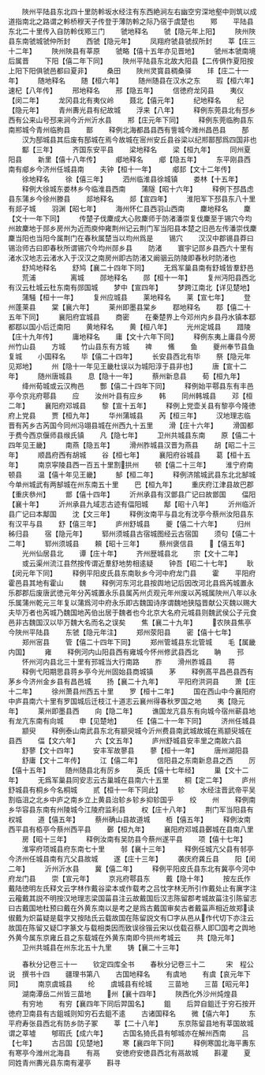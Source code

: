<!-- { "loadSidebar": true } -->
　　陜州平陆县东北四十里防軨坂水经注有东西絶涧左右幽空穷深地壑中则筑以成道指南北之路谓之軨桥穆天子传登于薄防軨之际乃宿于虞楚也
　　鄍
　　平陆县东北二十里传入自防軨伐鄍三门
　　虢地释名
　　虢【隐元年上阳】
　　陜州陜县东南虢城虢仲所封
　　西虢【隐元年】
　　凤翔府虢县虢叔所封
　　莘【庄三十二年】
　　陜州陜县有莘原
　　虢略【僖十五年亦见晋地】
　　虢州本虢南境后属晋
　　下阳【僖二年下同】
　　陜州平陆县东北故大阳县【二传俱作夏阳按上阳下阳俱虢邑都曰夏非】
　　桑田
　　陜州灵寳县稠桑驿
　　玤【庄二十一年】
　　随地释名
　　随【桓六年】
　　随州随县在汉水之东
　　瑕【桓六年】　　　　速杞【八年传】
　　邢地释名
　　邢【隐五年】
　　信徳府龙冈县
　　夷仪【闵二年】
　　龙冈县北有夷仪岭
　　聂北【僖元年】
　　纪地释名
　　纪【隐元年】
　　青州夀光县有纪故城
　　浮来【八年】
　　释例东莞县北有邳乡西有公来山号邳来涧今沂州沂水县
　　郱【庄元年下同】
　　释例东莞临朐县东南郱城今青州临朐县
　　鄑
　　释例北海都昌县西有訾城今潍州昌邑县
　　郚
　　汉为郚城县其后废有郚城在焉今故城在宻州安丘县谷梁以纪郱鄑郚爲四国非也
　　酅【三年】
　　齐国东安平县
　　梁地释名
　　梁【桓九年】
　　同州夏阳县
　　新里【僖十八年传】
　　郕地释名
　　郕【隐五年】
　　东平刚县西南有郕乡今济州任城县南
　　夫钟【桓十一年】　　　郕邽【文十二年传】
　　徐地释名
　　徐【僖三年】
　　泗州临淮县徐城镇
　　娄林【十五年】
　　释例大徐城东娄林乡今临淮县西南
　　蒲隧【昭十六年】
　　释例下邳昌虑县东蒲乡今徐州滕县
　　郯地释名
　　郯【宣四年】
　　淮阳军下邳县东八十里有郯子城
　　羽渊【昭七年】
　　海州怀仁县西羽山西南
　　麇地释名
　　麇【文十一年下同】
　　传楚子伐麇成大心败麇师于防渚潘崇复伐麇至于锡穴今均州故麇地于郧乡房州为近而庾仲雍荆州记云荆门军当阳县本楚之旧邑左传潘崇伐麇麇当阳也当阳今属荆门在春秋属楚当以均州爲是
　　锡穴
　　汉汉中郡锡县莽曰锡治师古曰即春秋所谓锡穴今均州郧乡县
　　防渚
　　寰宇记郧乡县西六十里有渚水汉地志云渚水入于汉汉之南房州即古防渚又阚骃云防陵即春秋时防渚也
　　舒鸠地释名
　　舒鸠【襄二十四年下同】
　　无爲军巢县南有舒城皆羣舒邑
　　荒浦　　　　　离城
　　郧地释名
　　郧【桓十一年】
　　复州沔阳县西北有汉云杜城云杜东南有郧国城
　　梦中【宣四年】
　　梦跨江南北【详见楚地】
　　蒲騒【桓十一年】
　　复州应城县
　　莱地释名
　　莱【宣七年】
　　登州蓬莱县
　　棠【襄六年】
　　莱州即墨县棠乡
　　鄀地释名
　　鄀【僖二十五年下同】
　　襄阳府宜城县
　　商密
　　在秦楚界上今邓州内乡县丹水镇本鄀都鄀以国小后迁南阳
　　黄地释名
　　黄【桓八年】
　　光州定城县
　　踖陵【庄十九年传】
　　庸地释名
　　庸【文十六年下同】
　　释例东夷上庸县今房州竹山县
　　方城
　　竹山县东有方城
　　禆
　　鯈
　　鱼
　　夔州奉节县鱼复城
　　小国释名
　　毕【僖二十四年】
　　长安县西北有毕
　　祭【隐元年见郑地】
　　州【隐十一年见王畿杜误以为城阳淳于县非也】
　　唐【宣十二年】
　　随州唐城县
　　息【隐十一年】
　　蔡州新息县
　　荀【桓九年】
　　绛州荀城或云汉栒邑
　　酆【僖二十四年下同】
　　释例始平鄠县东有丰邑亭今京兆府鄠县
　　应
　　汝州叶县有应乡
　　韩
　　同州韩城县
　　邓【桓二年】
　　襄阳府邓城县
　　黎【宣十五年】
　　释例上党壶关县有黎亭今隆徳府上党县
　　贾【桓九年】
　　华州蒲城县
　　芮【桓三年】
　　汉地理志临晋有芮乡古芮国今同州冯翊县城在州西九十五里
　　滑【庄十六年】
　　滑国都于费今西京偃师县缑氏镇
　　凡【隐七年】
　　卫州共城县东南
　　原【僖二十四年见王畿】
　　南燕【隐五年】
　　滑州胙城县汉晋为燕县
　　胡【昭二十三年】
　　顺昌府西有胡城
　　谷【桓七年】
　　襄阳府谷城县
　　葛【桓十五年】
　　南京寜陵县西一百五十里割拱州
　　顿【僖二十三年】
　　淮宁府南顿县
　　温【僖十年见王畿】
　　郜【桓二年】
　　释例济隂城武县东北北郜城今单州城武有两郜城在州东南五十里
　　巴【桓九年】
　　重庆府江津县故巴郡【重庆叅州】
　　鄫【僖十四年】
　　沂州承县有汉鄫县广记曰故鄫国
　　偪阳【襄十年】
　　沂州承县九域志古迹有偪阳城
　　鄅【昭十八年】
　　沂州临沂县广记曰本鄅国
　　沈【文三年】
　　释例汝南平与县北有沈亭今蔡州汝阳县东有汉平与县
　　舒【僖三年】
　　庐州舒城县
　　夔【僖二十六年】
　　归州秭归县
　　宿【隐元年】
　　郓州须城县古宿城图经云古宿国
　　须句【僖二十二年】
　　郓州须城县
　　頼【昭十三年】
　　蔡州褒信县
　　【僖五年】
　　光州仙居县北
　　谭【庄十年】
　　齐州歴城县北
　　宗【文十二年】
　　或云渠州流江县然按传谓近羣舒地势相逺疑
　　钟吾【昭二十七年】
　　耿【闵元年下同】
　　释例平阳皮氏县东南耿乡今河中府龙门县
　　霍
　　平阳府霍邑县其地有霍山
　　魏
　　释例河东河北县按舆地记后因改河北县爲芮城置永乐郡郡后废唐武徳元年分芮城置永乐县属芮州贞观元年州废以芮城属陜州八年以永乐属蒲州乾元三年复以蒲爲河中府永乐即古魏国诗序谓魏地狭隘晋献公灭魏以赐大夫毕万者也芮城乃魏国地芮伯出居于魏者也今北京大名府元城县则魏武侯公子元食邑非古魏国汉以毕万魏大名而名之误矣
　　焦【襄二十九年】
　　农陜县焦亭今陜州平陆县
　　东虢【隐元年注】
　　郑州荥阳县
　　密【僖十七年】
　　郑州宻县
　　管【僖二十四年下同】
　　郑州管城县东北管城
　　毛【属畿内国】
　　雍
　　释例河内山阳县西有雍城今怀州修武县西北
　　聃
　　邘
　　怀州河内县北三十里有邘城当大行南路
　　胙
　　滑州胙城县
　　蒋
　　释例弋阳期思县蒋乡亭今光州固始县商城镇
　　茅
　　释例髙平昌邑县西有茅乡今济州金乡县有昌邑城
　　扬【襄二十九年】
　　平阳府洪洞县
　　萧【庄十二年】
　　徐州萧县州西五十里
　　罗【桓十二年】
　　国在西山中今襄阳府中庐县南六十里有罗国城后迁枝江十道志云襄州得春秋罗国之地
　　夷【隐元年】
　　莱州即墨县西
　　向【隐二年】
　　谯国龙亢县东有向城今宿州蕲县地有龙亢东南有向城
　　申【见楚地】
　　任【僖二十一年下同】
　　济州任城县
　　颛臾
　　释例泰山南武县东北有颛臾城今沂州费县南武城故城在焉颛臾城在县西
　　偪【文六年】
　　六【文五年】
　　庐州舒城县安丰里之南故六县
　　舒蓼【文十四年】
　　安丰军故蓼县
　　蓼【桓十一年】
　　唐州湖阳县
　　舒庸【文十二年传】
　　江【僖二年】
　　信阳县之东南新息县之西
　　厉【僖十五年】
　　随州随县北有厉乡
　　英氏【僖十七年经】
　　巢【文十二年】
　　无爲军巢县同安志云古巢城在县南六十五里
　　桐【定二年】
　　庐州舒城县有桐乡今名桐城
　　贰【桓十一年下同此】
　　轸
　　水经注晋武帝平吴割临沮之北乡中庐之南乡立上黄县治轸乡轸乡抑轸国乎
　　绞
　　州
　　释例南乡华容县东南有州陵城今江陵府监利县
　　权【庄十八年】
　　荆门军当阳县有权城
　　道【僖五年】
　　蔡州确山县故道城
　　栢【僖五年】
　　释例汝南西平县有栢亭今蔡州西平县
　　鄾【桓九年】
　　襄阳府邓城县鄾城在县南八里
　　房【昭十三年】
　　释例汝南有吴防县今蔡州遂平县
　　项【僖十七年】
　　淮寜府项城县府东南七十里
　　邿【襄十三年】
　　释例任城亢父县有邿亭今济州任城县南有亢父县故城
　　遂【庄十三年】
　　袭庆府龚丘县
　　阳【闵二年】
　　沂州沂水县
　　冀【僖二年】
　　释例平阳皮氏县东北有冀亭今河中府龙门县
　　崇【宣元年】
　　京兆府鄠县东
　　戴【隐十年】
　　按左氏作戴陆徳明左氏释文云字林作戴谷梁本或作载考之吕忱字林无所引作戴处止有廙字注云籕戴其説不明按汉地理志梁国菑县注云故戴国后汉志陈留郡考城故菑注引陈留志曰古戴国地杜预曰戴在外黄东南以是考之是爲古戴国审矣古者戴菑声相近故郑读俶戴为炽菑疑是载字又按陆氏云载故国在陈留説文有□字从邑从作代切下亦注云故国在陈留又疑□字篆文与载相类因而致误徐锴云宋以伐载召蔡人即□国考之舆地外黄今属东京雍丘县之东载城在外黄东南即今拱州考城云
　　共【隐元年】
　　卫州共城县在州东北五十九里
　　铸【襄二十三年】













　　春秋分记卷三十一
　　钦定四库全书
　　春秋分记卷三十二　　　宋　程公说　撰书十四
　　疆理书第八
　　古国地释名
　　有虞地
　　有虞【哀元年下同】
　　南京虞城县
　　纶
　　虞城县有纶城
　　三苗地
　　三苗【昭元年】
　　湖南潭岳二州皆三苗地
　　州【襄十四年】
　　陜西化外沙州炖煌县
　　有穷地
　　有穷【襄四年下同后羿国名】
　　鉏
　　后羿自鉏迁于穷石按开徳府卫南县有古鉏城则知穷石去鉏不逺
　　古诸国释名
　　微【僖六年】
　　东平府寿张县西北有防乡防子冢
　　莘【二十八年】
　　东京陈留县地有莘国故城谓之莘墟
　　郇瑕氏【成六年】
　　古国名猗氏县有郇城亦在解州西南
　　吕【七年】
　　古吕国【见楚地】
　　寒【襄四年下同】
　　释例寒国北海平夀东有寒亭今潍州北海县
　　有鬲
　　安徳府安徳县西北有鬲故城
　　斟灌
　　夏同姓青州夀光县东南有灌亭
　　斟寻

